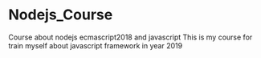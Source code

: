 # Nodejs_Course
Course about nodejs ecmascript2018 and javascript
This is my course for train myself about javascript framework in year 2019
